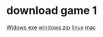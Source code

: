 # download game 1
[Widows exe](https://drive.google.com/file/d/13zTYpTncP1-qDJ9AkpffIezUywE2lf_v/view?usp=sharing)
[windows zip](https://drive.google.com/file/d/1R8WOSQ3yRdo01op_LiSs8hlO7Nmh9ID0/view?usp=sharing)
[linux](https://drive.google.com/file/d/1bEyOslFOCfS6IKJyhMncZIKq_tqqTJLX/view?usp=sharing)
[mac](https://drive.google.com/file/d/1jnh2x1Z63Wvo3eI6ipyTaU_xfbOTt18o/view?usp=sharing)
